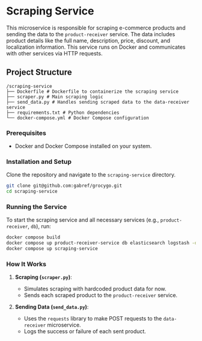 # Scraping Service

This microservice is responsible for scraping e-commerce products and sending the data to the `product-receiver` service. The data includes product details like the full name, description, price, discount, and localization information. This service runs on Docker and communicates with other services via HTTP requests.

## Project Structure

```plaintext
/scraping-service 
├── Dockerfile # Dockerfile to containerize the scraping service 
├── scraper.py # Main scraping logic 
├── send_data.py # Handles sending scraped data to the data-receiver service 
├── requirements.txt # Python dependencies 
└── docker-compose.yml # Docker Compose configuration
```

### Prerequisites

- Docker and Docker Compose installed on your system.

### Installation and Setup

Clone the repository and navigate to the `scraping-service` directory.

```bash
git clone git@github.com:gabref/grocygo.git
cd scraping-service
```

### Running the Service

To start the scraping service and all necessary services (e.g., `product-receiver`, `db`), run:

```bash
docker compose build
docker compose up product-receiver-service db elasticsearch logstash -d
docker compose up scraping-service
```

### How It Works

1. **Scraping (`scraper.py`)**:
   - Simulates scraping with hardcoded product data for now.
   - Sends each scraped product to the `product-receiver` service.

2. **Sending Data (`send_data.py`)**:
   - Uses the `requests` library to make POST requests to the `data-receiver` microservice.
   - Logs the success or failure of each sent product.
